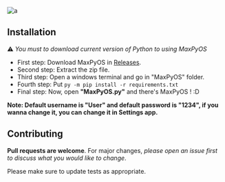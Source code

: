 ![a](https://user-images.githubusercontent.com/75862582/167246478-8e57b299-efab-4dd8-8d02-e3f18b729f20.png)

## Installation

⚠ *You must to download current version of Python to using MaxPyOS*

- First step: Download MaxPyOS in [Releases](https://github.com/miyucode/MaxPyOS/releases).
- Second step: Extract the zip file.
- Third step: Open a windows terminal and go in "MaxPyOS" folder.
- Fourth step: Put ```py -m pip install -r requirements.txt```
- Final step: Now, open **"MaxPyOS.py"** and there's MaxPyOS ! :D

**Note: Default username is "User" and default password is "1234", if you wanna change it, you can change it in Settings app.**

## Contributing

**Pull requests are welcome**. For major changes, *please open an issue first to discuss what you would like to change*.

Please make sure to update tests as appropriate.